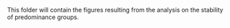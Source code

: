 This folder will contain the figures resulting from the analysis on the stability of predominance groups.
